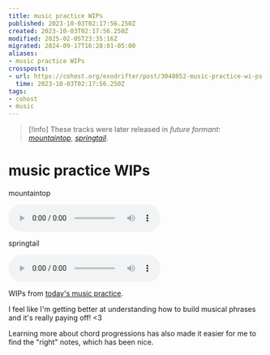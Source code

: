 ```yaml
---
title: music practice WIPs
published: 2023-10-03T02:17:56.250Z
created: 2023-10-03T02:17:56.250Z
modified: 2025-02-05T23:35:16Z
migrated: 2024-09-17T16:28:01-05:00
aliases:
- music practice WIPs
crossposts:
- url: https://cohost.org/exodrifter/post/3048052-music-practice-wi-ps
  time: 2023-10-03T02:17:56.250Z
tags:
- cohost
- music
---
```


> [!info]
> These tracks were later released in *future formant*: *[mountaintop](../albums/future-formant/mountaintop.md)*, *[springtail](../albums/future-formant/springtail.md)*.

# music practice WIPs

mountaintop

<audio controls="">
	<source src="20231003021756-mountaintop.mp3" type="audio/mpeg">
</audio>

springtail

<audio controls="">
	<source src="20231003021756-springtail.mp3" type="audio/mpeg">
</audio>

WIPs from [today's music practice](https://vods.exodrifter.space/2023/10/02/2357).

I feel like I'm getting better at understanding how to build musical phrases and it's really paying off! <3

Learning more about chord progressions has also made it easier for me to find the "right" notes, which has been nice.
